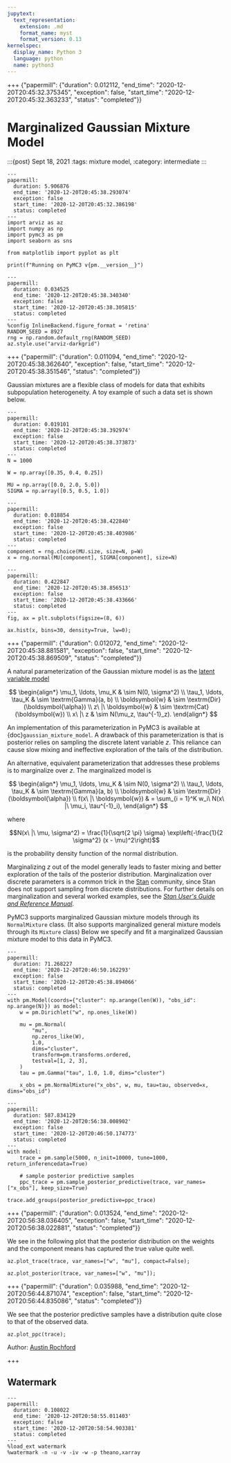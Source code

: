 ```yaml
---
jupytext:
  text_representation:
    extension: .md
    format_name: myst
    format_version: 0.13
kernelspec:
  display_name: Python 3
  language: python
  name: python3
---
```


+++ {"papermill": {"duration": 0.012112, "end_time": "2020-12-20T20:45:32.375345", "exception": false, "start_time": "2020-12-20T20:45:32.363233", "status": "completed"}}

# Marginalized Gaussian Mixture Model

:::{post} Sept 18, 2021
:tags: mixture model, 
:category: intermediate
:::

```{code-cell} ipython3
---
papermill:
  duration: 5.906876
  end_time: '2020-12-20T20:45:38.293074'
  exception: false
  start_time: '2020-12-20T20:45:32.386198'
  status: completed
---
import arviz as az
import numpy as np
import pymc3 as pm
import seaborn as sns

from matplotlib import pyplot as plt

print(f"Running on PyMC3 v{pm.__version__}")
```

```{code-cell} ipython3
---
papermill:
  duration: 0.034525
  end_time: '2020-12-20T20:45:38.340340'
  exception: false
  start_time: '2020-12-20T20:45:38.305815'
  status: completed
---
%config InlineBackend.figure_format = 'retina'
RANDOM_SEED = 8927
rng = np.random.default_rng(RANDOM_SEED)
az.style.use("arviz-darkgrid")
```

+++ {"papermill": {"duration": 0.011094, "end_time": "2020-12-20T20:45:38.362640", "exception": false, "start_time": "2020-12-20T20:45:38.351546", "status": "completed"}}

Gaussian mixtures are a flexible class of models for data that exhibits subpopulation heterogeneity.  A toy example of such a data set is shown below.

```{code-cell} ipython3
---
papermill:
  duration: 0.019101
  end_time: '2020-12-20T20:45:38.392974'
  exception: false
  start_time: '2020-12-20T20:45:38.373873'
  status: completed
---
N = 1000

W = np.array([0.35, 0.4, 0.25])

MU = np.array([0.0, 2.0, 5.0])
SIGMA = np.array([0.5, 0.5, 1.0])
```

```{code-cell} ipython3
---
papermill:
  duration: 0.018854
  end_time: '2020-12-20T20:45:38.422840'
  exception: false
  start_time: '2020-12-20T20:45:38.403986'
  status: completed
---
component = rng.choice(MU.size, size=N, p=W)
x = rng.normal(MU[component], SIGMA[component], size=N)
```

```{code-cell} ipython3
---
papermill:
  duration: 0.422847
  end_time: '2020-12-20T20:45:38.856513'
  exception: false
  start_time: '2020-12-20T20:45:38.433666'
  status: completed
---
fig, ax = plt.subplots(figsize=(8, 6))

ax.hist(x, bins=30, density=True, lw=0);
```

+++ {"papermill": {"duration": 0.012072, "end_time": "2020-12-20T20:45:38.881581", "exception": false, "start_time": "2020-12-20T20:45:38.869509", "status": "completed"}}

A natural parameterization of the Gaussian mixture model is as the [latent variable model](https://en.wikipedia.org/wiki/Latent_variable_model)

$$
\begin{align*}
\mu_1, \ldots, \mu_K
    & \sim N(0, \sigma^2) \\
\tau_1, \ldots, \tau_K
    & \sim \textrm{Gamma}(a, b) \\
\boldsymbol{w}
    & \sim \textrm{Dir}(\boldsymbol{\alpha}) \\
z\ |\ \boldsymbol{w}
    & \sim \textrm{Cat}(\boldsymbol{w}) \\
x\ |\ z
    & \sim N(\mu_z, \tau^{-1}_z).
\end{align*}
$$

An implementation of this parameterization in PyMC3 is available at {doc}`gaussian_mixture_model`.  A drawback of this parameterization is that is posterior relies on sampling the discrete latent variable $z$.  This reliance can cause slow mixing and ineffective exploration of the tails of the distribution.

An alternative, equivalent parameterization that addresses these problems is to marginalize over $z$.  The marginalized model is

$$
\begin{align*}
\mu_1, \ldots, \mu_K
    & \sim N(0, \sigma^2) \\
\tau_1, \ldots, \tau_K
    & \sim \textrm{Gamma}(a, b) \\
\boldsymbol{w}
    & \sim \textrm{Dir}(\boldsymbol{\alpha}) \\
f(x\ |\ \boldsymbol{w})
    & = \sum_{i = 1}^K w_i\ N(x\ |\ \mu_i, \tau^{-1}_i),
\end{align*}
$$

where

$$N(x\ |\ \mu, \sigma^2) = \frac{1}{\sqrt{2 \pi} \sigma} \exp\left(-\frac{1}{2 \sigma^2} (x - \mu)^2\right)$$

is the probability density function of the normal distribution.

Marginalizing $z$ out of the model generally leads to faster mixing and better exploration of the tails of the posterior distribution.  Marginalization over discrete parameters is a common trick in the [Stan](http://mc-stan.org/) community, since Stan does not support sampling from discrete distributions.  For further details on marginalization and several worked examples, see the [_Stan User's Guide and Reference Manual_](http://www.uvm.edu/~bbeckage/Teaching/DataAnalysis/Manuals/stan-reference-2.8.0.pdf).

PyMC3 supports marginalized Gaussian mixture models through its `NormalMixture` class.  (It also supports marginalized general mixture models through its `Mixture` class)  Below we specify and fit a marginalized Gaussian mixture model to this data in PyMC3.

```{code-cell} ipython3
---
papermill:
  duration: 71.268227
  end_time: '2020-12-20T20:46:50.162293'
  exception: false
  start_time: '2020-12-20T20:45:38.894066'
  status: completed
---
with pm.Model(coords={"cluster": np.arange(len(W)), "obs_id": np.arange(N)}) as model:
    w = pm.Dirichlet("w", np.ones_like(W))

    mu = pm.Normal(
        "mu",
        np.zeros_like(W),
        1.0,
        dims="cluster",
        transform=pm.transforms.ordered,
        testval=[1, 2, 3],
    )
    tau = pm.Gamma("tau", 1.0, 1.0, dims="cluster")

    x_obs = pm.NormalMixture("x_obs", w, mu, tau=tau, observed=x, dims="obs_id")
```

```{code-cell} ipython3
---
papermill:
  duration: 587.834129
  end_time: '2020-12-20T20:56:38.008902'
  exception: false
  start_time: '2020-12-20T20:46:50.174773'
  status: completed
---
with model:
    trace = pm.sample(5000, n_init=10000, tune=1000, return_inferencedata=True)

    # sample posterior predictive samples
    ppc_trace = pm.sample_posterior_predictive(trace, var_names=["x_obs"], keep_size=True)

trace.add_groups(posterior_predictive=ppc_trace)
```

+++ {"papermill": {"duration": 0.013524, "end_time": "2020-12-20T20:56:38.036405", "exception": false, "start_time": "2020-12-20T20:56:38.022881", "status": "completed"}}

We see in the following plot that the posterior distribution on the weights and the component means has captured the true value quite well.

```{code-cell} ipython3
az.plot_trace(trace, var_names=["w", "mu"], compact=False);
```

```{code-cell} ipython3
az.plot_posterior(trace, var_names=["w", "mu"]);
```

+++ {"papermill": {"duration": 0.035988, "end_time": "2020-12-20T20:56:44.871074", "exception": false, "start_time": "2020-12-20T20:56:44.835086", "status": "completed"}}

We see that the posterior predictive samples have a distribution quite close to that of the observed data.

```{code-cell} ipython3
az.plot_ppc(trace);
```

Author: [Austin Rochford](http://austinrochford.com)

+++

## Watermark

```{code-cell} ipython3
---
papermill:
  duration: 0.108022
  end_time: '2020-12-20T20:58:55.011403'
  exception: false
  start_time: '2020-12-20T20:58:54.903381'
  status: completed
---
%load_ext watermark
%watermark -n -u -v -iv -w -p theano,xarray
```
